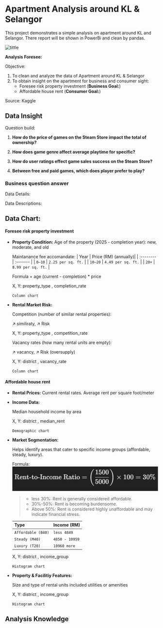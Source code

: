 # Apartment Analysis around KL & Selangor

This project demonstrates a simple analysis on apartment around KL and Selangor. There report will be shown in PowerBi and clean by pandas.  


![tittle](https://images.pexels.com/photos/439391/pexels-photo-439391.jpeg)

**Analysis Foresee:**

Objective:

 1. To clean and analyze the data of Apartment around KL & Selangor
 2. To obtain insight on the apartment for business and consumer sight:
    - Foresee risk property investment (**Business Goal:**)
    - Affordable house rent (**Consumer Goal:**)

Source: Kaggle

## Data Insight
Question build:

1. **How do the price of games on the Steam Store impact the total of ownership?**

2. **How does game genre affect average playtime for specific?**

3. **How do user ratings effect game sales success on the Steam Store?**

 4. **Between free and paid games, which does player prefer to play?**


### Business question answer

Data Details:

Data Descriptions:


## Data Chart:

#### Foresee risk property investment 
- **Property Condition:**
    Age of the property (2025 - completion year): new, moderate, and old
    
    Maintanance fee accomandate:
    | Year     | Price (RM) (annually)|
    | :-------- | :------- |
    | `0–10` | `2.25 per sq. ft.` | 
    | `10–20` | `4.49 per sq. ft.` | 
    | `20+` | `8.99 per sq. ft.` |

    Formula = age (current - completion) * price

    X, Y: property_type , completion_rate

    `Column chart`

- **Rental Market Risk:**
    
    Competition (number of similar rental properties):
    
    ↗ similiraty, ↗ Risk

    X, Y: property_type , competition_rate

    Vacancy rates (how many rental units are empty):

    ↗ vacancy, ↗ Risk (oversupply) 

    X, Y: district , vacancy_rate

    `Column chart`

#### Affordable house rent
- **Rental Prices:** 
    Current rental rates. Average rent per square foot/meter
- **Income Data:**

    Median household income by area

    X, Y: district , median_rent
    
    `Demographic chart`    

- **Market Segmentation:**

    Helps identify areas that cater to specific income groups (affordable, steady, luxury).

    Formula: 
    ![alt text](./img/formula1.png)
    
    > - less 30%: Rent is generally considered affordable.
    > - 30%-50%: Rent is becoming burdensome.
    > - Above 50%: Rent is considered highly unaffordable and may indicate financial stress.

    | Type     | Income (RM) |
    | :-------- | :------- |
    | `Affordable (B40)` | `less 4849` | 
    | `Steady (M40)` | `4850 - 10959` | 
    | `Luxury (T20)` | `10960 more ` |

    X, Y: district , income_group

    `Histogram chart`

- **Property & Facilitiy Features:**

    Size and type of rental units included utilities or amenities

    X, Y: district , income_group

    `Histogram chart`

## Analysis Knowledge
